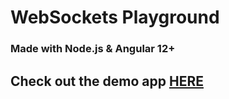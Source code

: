 <h1>WebSockets Playground</h1>
<h3>Made with Node.js & Angular 12+</h3>

<h2>Check out the demo app <a href="https://web-sockets-playground.herokuapp.com/home">HERE</a></h2>
